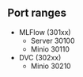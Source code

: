 ## Port ranges

- MLFlow (301xx)
    - Server 30100
    - Minio 30110
- DVC (302xx)
    - Minio 30210

